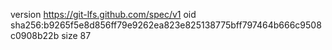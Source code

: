 version https://git-lfs.github.com/spec/v1
oid sha256:b9265f5e8d856ff79e9262ea823e825138775bff797464b666c9508c0908b22b
size 87
